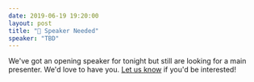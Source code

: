 ```yaml
---
date: 2019-06-19 19:20:00
layout: post
title: "🎤 Speaker Needed"
speaker: "TBD"
---
```


We've got an opening speaker for tonight but still are looking for a main presenter. We'd love to have you. [Let us know](mailto:guy@guyroyse.com) if you'd be interested!
